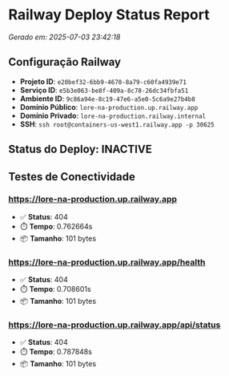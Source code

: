 # Railway Deploy Status Report
*Gerado em: 2025-07-03 23:42:18*

## Configuração Railway
- **Projeto ID**: `e20bef32-6bb9-4670-8a79-c60fa4939e71`
- **Serviço ID**: `e5b3e063-be8f-409a-8c78-26dc34fbfa51`
- **Ambiente ID**: `9c86a94e-8c19-47e6-a5e0-5c6a9e27b4b8`
- **Domínio Público**: `lore-na-production.up.railway.app`
- **Domínio Privado**: `lore-na-production.railway.internal`
- **SSH**: `ssh root@containers-us-west1.railway.app -p 30625`

## Status do Deploy: INACTIVE

## Testes de Conectividade

### https://lore-na-production.up.railway.app
- ✅ **Status**: 404
- ⏱️ **Tempo**: 0.762664s
- 📦 **Tamanho**: 101 bytes

### https://lore-na-production.up.railway.app/health
- ✅ **Status**: 404
- ⏱️ **Tempo**: 0.708601s
- 📦 **Tamanho**: 101 bytes

### https://lore-na-production.up.railway.app/api/status
- ✅ **Status**: 404
- ⏱️ **Tempo**: 0.787848s
- 📦 **Tamanho**: 101 bytes


